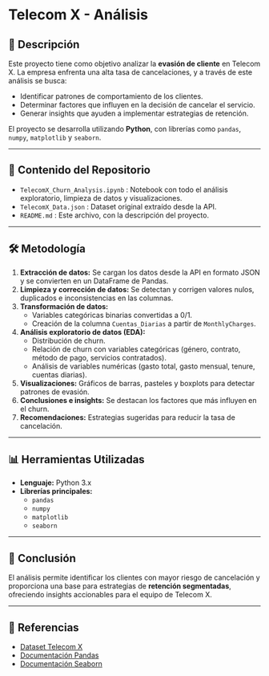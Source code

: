 # Telecom X - Análisis

## 📌 Descripción
Este proyecto tiene como objetivo analizar la **evasión de cliente** en Telecom X. La empresa enfrenta una alta tasa de cancelaciones, y a través de este análisis se busca:

- Identificar patrones de comportamiento de los clientes.
- Determinar factores que influyen en la decisión de cancelar el servicio.
- Generar insights que ayuden a implementar estrategias de retención.

El proyecto se desarrolla utilizando **Python**, con librerías como `pandas`, `numpy`, `matplotlib` y `seaborn`.

---

## 📂 Contenido del Repositorio

- `TelecomX_Churn_Analysis.ipynb` : Notebook con todo el análisis exploratorio, limpieza de datos y visualizaciones.
- `TelecomX_Data.json` : Dataset original extraído desde la API.
- `README.md` : Este archivo, con la descripción del proyecto.

---

## 🛠 Metodología

1. **Extracción de datos:** Se cargan los datos desde la API en formato JSON y se convierten en un DataFrame de Pandas.
2. **Limpieza y corrección de datos:** Se detectan y corrigen valores nulos, duplicados e inconsistencias en las columnas.
3. **Transformación de datos:**  
   - Variables categóricas binarias convertidas a 0/1.  
   - Creación de la columna `Cuentas_Diarias` a partir de `MonthlyCharges`.
4. **Análisis exploratorio de datos (EDA):**  
   - Distribución de churn.  
   - Relación de churn con variables categóricas (género, contrato, método de pago, servicios contratados).  
   - Análisis de variables numéricas (gasto total, gasto mensual, tenure, cuentas diarias).
5. **Visualizaciones:** Gráficos de barras, pasteles y boxplots para detectar patrones de evasión.
6. **Conclusiones e insights:** Se destacan los factores que más influyen en el churn.
7. **Recomendaciones:** Estrategias sugeridas para reducir la tasa de cancelación.

---

## 📊 Herramientas Utilizadas

- **Lenguaje:** Python 3.x  
- **Librerías principales:**  
  - `pandas`  
  - `numpy`  
  - `matplotlib`  
  - `seaborn`  

---

## 📝 Conclusión
El análisis permite identificar los clientes con mayor riesgo de cancelación y proporciona una base para estrategias de **retención segmentadas**, ofreciendo insights accionables para el equipo de Telecom X.

---

## 🔗 Referencias
- [Dataset Telecom X](https://github.com/ingridcristh/challenge2-data-science-LATAM)
- [Documentación Pandas](https://pandas.pydata.org/)
- [Documentación Seaborn](https://seaborn.pydata.org/)

